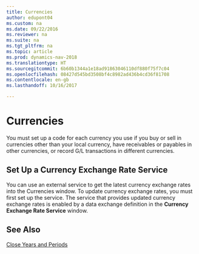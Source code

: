 ```yaml
---
title: Currencies
author: edupont04
ms.custom: na
ms.date: 09/22/2016
ms.reviewer: na
ms.suite: na
ms.tgt_pltfrm: na
ms.topic: article
ms.prod: dynamics-nav-2018
ms.translationtype: HT
ms.sourcegitcommit: 6b60b1344a1e18ad91863046110df880f75f7c04
ms.openlocfilehash: 08427d545bd3508bf4c8982ad436b4cd36f81708
ms.contentlocale: en-gb
ms.lasthandoff: 10/16/2017

---
```


# <a name="currencies"></a>Currencies
You must set up a code for each currency you use if you buy or sell in currencies other than your local currency, have receivables or payables in other currencies, or record G/L transactions in different currencies.  

## <a name="set-up-a-currency-exchange-rate-service"></a>Set Up a Currency Exchange Rate Service
You can use an external service to get the latest currency exchange rates into the Currencies window. To update currency exchange rates, you must first set up the service.
The service that provides updated currency exchange rates is enabled by a data exchange definition in the **Currency Exchange Rate Service** window.  

## <a name="see-also"></a>See Also
[Close Years and Periods](year-close-years-periods.md)

